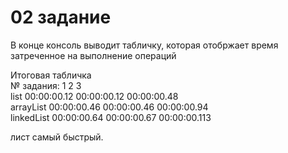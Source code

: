 # 02 задание

В конце консоль выводит табличку, которая отобржает время затреченное на выполнение операций


Итоговая табличка </br>
№ задания:       1           2           3</br>
list        00:00:00.12 00:00:00.12 00:00:00.48</br>
arrayList   00:00:00.46 00:00:00.46 00:00:00.94</br>
linkedList  00:00:00.64 00:00:00.67 00:00:00.113</br>

лист самый быстрый.